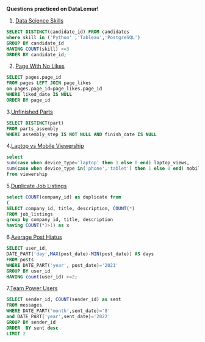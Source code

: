 <b>Questions  practiced on DataLemur!</b>

1. [Data Science Skills](https://datalemur.com/questions/matching-skills)
 ```sql
SELECT DISTINCT(candidate_id) FROM candidates
where skill in ('Python' ,'Tableau','PostgreSQL')
GROUP BY candidate_id
HAVING COUNT(skill) >=3
ORDER BY candidate_id;
```
2. [Page With No Likes](https://datalemur.com/questions/sql-page-with-no-likes)
```sql
SELECT pages.page_id
FROM pages LEFT JOIN page_likes 
on pages.page_id=page_likes.page_id
WHERE liked_date IS NULL
ORDER BY page_id 
```
3.[Unfinished Parts](https://datalemur.com/questions/tesla-unfinished-parts)
```sql
SELECT DISTINCT(part)
FROM parts_assembly
WHERE assembly_step IS NOT NULL AND finish_date IS NULL
```
4.[Laptop vs Mobile Viewership](https://datalemur.com/questions/laptop-mobile-viewership)
```sql
select
sum(case when device_type='laptop' then 1 else 0 end) laptop_views,
sum(case when device_type in('phone','tablet') then 1 else 0 end) mobile_views
from viewership
```
5.[Duplicate Job Listings](https://datalemur.com/questions/duplicate-job-listings)
```sql
select COUNT(company_id) as duplicate from
(
SELECT company_id, title, description, COUNT(*)
FROM job_listings
group by company_id, title, description
having COUNT(*)>1) as x
```
6.[Average Post Hiatus](https://datalemur.com/questions/sql-average-post-hiatus-1)
```sql
SELECT user_id, 
DATE_PART('day',MAX(post_date)-MIN(post_date)) AS days
FROM posts
WHERE DATE_PART('year', post_date)='2021'
GROUP BY user_id
HAVING count(user_id) >=2;
```
7.[Team Power Users](https://datalemur.com/questions/teams-power-users)
```sql
SELECT sender_id, COUNT(sender_id) as sent
FROM messages
WHERE DATE_PART('month',sent_date)='8' 
and DATE_PART('year',sent_date)='2022'
GROUP BY sender_id
ORDER  BY sent desc
LIMIT 2
```
